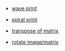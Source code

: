 - [wave print](https://www.geeksforgeeks.org/print-matrix-in-wave-form/)

- [spiral print](https://leetcode.com/problems/spiral-matrix/)

- [transpose of matrix](https://leetcode.com/problems/transpose-matrix/)

- [rotate image/matrix](https://leetcode.com/problems/rotate-image/)

